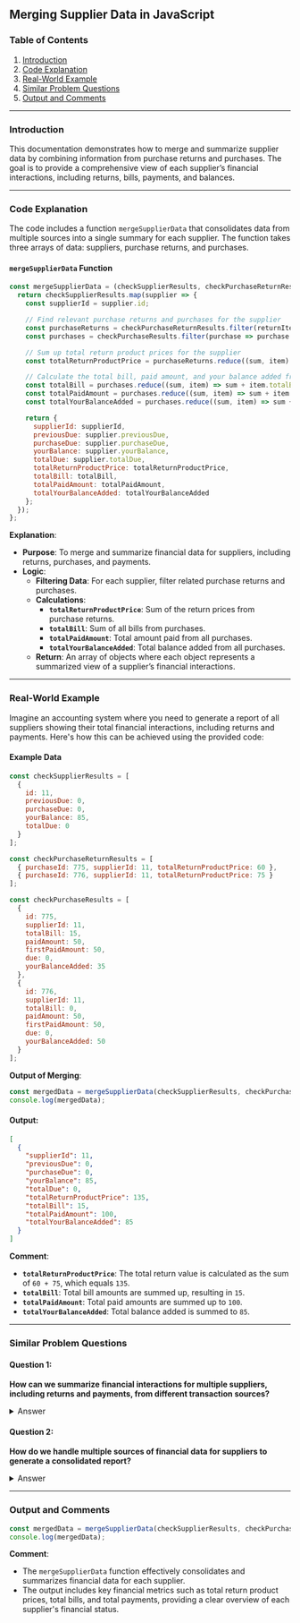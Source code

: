 ## Merging Supplier Data in JavaScript

### Table of Contents
1. [Introduction](#introduction)
2. [Code Explanation](#code-explanation)
3. [Real-World Example](#real-world-example)
4. [Similar Problem Questions](#similar-problem-questions)
5. [Output and Comments](#output-and-comments)

---

### Introduction
This documentation demonstrates how to merge and summarize supplier data by combining information from purchase returns and purchases. The goal is to provide a comprehensive view of each supplier’s financial interactions, including returns, bills, payments, and balances.

---

### Code Explanation

The code includes a function `mergeSupplierData` that consolidates data from multiple sources into a single summary for each supplier. The function takes three arrays of data: suppliers, purchase returns, and purchases.

#### `mergeSupplierData` Function
```javascript
const mergeSupplierData = (checkSupplierResults, checkPurchaseReturnResults, checkPurchaseResults) => {
  return checkSupplierResults.map(supplier => {
    const supplierId = supplier.id;

    // Find relevant purchase returns and purchases for the supplier
    const purchaseReturns = checkPurchaseReturnResults.filter(returnItem => returnItem.supplierId === supplierId);
    const purchases = checkPurchaseResults.filter(purchase => purchase.supplierId === supplierId);

    // Sum up total return product prices for the supplier
    const totalReturnProductPrice = purchaseReturns.reduce((sum, item) => sum + item.totalReturnProductPrice, 0);

    // Calculate the total bill, paid amount, and your balance added from purchases
    const totalBill = purchases.reduce((sum, item) => sum + item.totalBill, 0);
    const totalPaidAmount = purchases.reduce((sum, item) => sum + item.paidAmount, 0);
    const totalYourBalanceAdded = purchases.reduce((sum, item) => sum + item.yourBalanceAdded, 0);

    return {
      supplierId: supplierId,
      previousDue: supplier.previousDue,
      purchaseDue: supplier.purchaseDue,
      yourBalance: supplier.yourBalance,
      totalDue: supplier.totalDue,
      totalReturnProductPrice: totalReturnProductPrice,
      totalBill: totalBill,
      totalPaidAmount: totalPaidAmount,
      totalYourBalanceAdded: totalYourBalanceAdded
    };
  });
};
```

**Explanation**:
- **Purpose**: To merge and summarize financial data for suppliers, including returns, purchases, and payments.
- **Logic**:
    - **Filtering Data**: For each supplier, filter related purchase returns and purchases.
    - **Calculations**:
        - **`totalReturnProductPrice`**: Sum of the return prices from purchase returns.
        - **`totalBill`**: Sum of all bills from purchases.
        - **`totalPaidAmount`**: Total amount paid from all purchases.
        - **`totalYourBalanceAdded`**: Total balance added from all purchases.
    - **Return**: An array of objects where each object represents a summarized view of a supplier’s financial interactions.

---

### Real-World Example

Imagine an accounting system where you need to generate a report of all suppliers showing their total financial interactions, including returns and payments. Here's how this can be achieved using the provided code:

#### Example Data
```javascript
const checkSupplierResults = [
  {
    id: 11,
    previousDue: 0,
    purchaseDue: 0,
    yourBalance: 85,
    totalDue: 0
  }
];

const checkPurchaseReturnResults = [
  { purchaseId: 775, supplierId: 11, totalReturnProductPrice: 60 },
  { purchaseId: 776, supplierId: 11, totalReturnProductPrice: 75 }
];

const checkPurchaseResults = [
  {
    id: 775,
    supplierId: 11,
    totalBill: 15,
    paidAmount: 50,
    firstPaidAmount: 50,
    due: 0,
    yourBalanceAdded: 35
  },
  {
    id: 776,
    supplierId: 11,
    totalBill: 0,
    paidAmount: 50,
    firstPaidAmount: 50,
    due: 0,
    yourBalanceAdded: 50
  }
];
```

**Output of Merging**:
```javascript
const mergedData = mergeSupplierData(checkSupplierResults, checkPurchaseReturnResults, checkPurchaseResults);
console.log(mergedData);
```

#### Output:
```json
[
  {
    "supplierId": 11,
    "previousDue": 0,
    "purchaseDue": 0,
    "yourBalance": 85,
    "totalDue": 0,
    "totalReturnProductPrice": 135,
    "totalBill": 15,
    "totalPaidAmount": 100,
    "totalYourBalanceAdded": 85
  }
]
```

**Comment**:
- **`totalReturnProductPrice`**: The total return value is calculated as the sum of `60 + 75`, which equals `135`.
- **`totalBill`**: Total bill amounts are summed up, resulting in `15`.
- **`totalPaidAmount`**: Total paid amounts are summed up to `100`.
- **`totalYourBalanceAdded`**: Total balance added is summed to `85`.

---

### Similar Problem Questions

#### Question 1:
**How can we summarize financial interactions for multiple suppliers, including returns and payments, from different transaction sources?**

<details>
  <summary>Answer</summary>
  We can use a function similar to `mergeSupplierData` to aggregate financial data for each supplier. The function should filter data based on supplier IDs and then compute the necessary totals such as returns, bills, and payments.
</details>

#### Question 2:
**How do we handle multiple sources of financial data for suppliers to generate a consolidated report?**

<details>
  <summary>Answer</summary>
  To handle multiple sources, use a combination of filtering and reducing operations to compute total values from each data source. Merge and summarize the results for each supplier, ensuring that all financial aspects (returns, bills, payments) are included in the final report.
</details>

---

### Output and Comments

```javascript
const mergedData = mergeSupplierData(checkSupplierResults, checkPurchaseReturnResults, checkPurchaseResults);
console.log(mergedData);
```

**Comment**:
- The `mergeSupplierData` function effectively consolidates and summarizes financial data for each supplier.
- The output includes key financial metrics such as total return product prices, total bills, and total payments, providing a clear overview of each supplier's financial status.